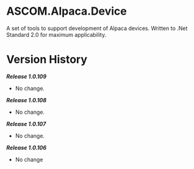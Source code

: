 # ASCOM.Alpaca.Device

A set of tools to support development of Alpaca devices. Written to .Net Standard 2.0 for maximum applicability.

# Version History

***Release 1.0.109***
* No change.

***Release 1.0.108***
* No change.

***Release 1.0.107***
* No change.

***Release 1.0.106***
* No change